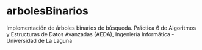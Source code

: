 # arbolesBinarios
Implementación de árboles binarios de búsqueda. Práctica 6 de Algoritmos y Estructuras de Datos Avanzadas (AEDA), Ingeniería Informática  - Universidad de La Laguna

